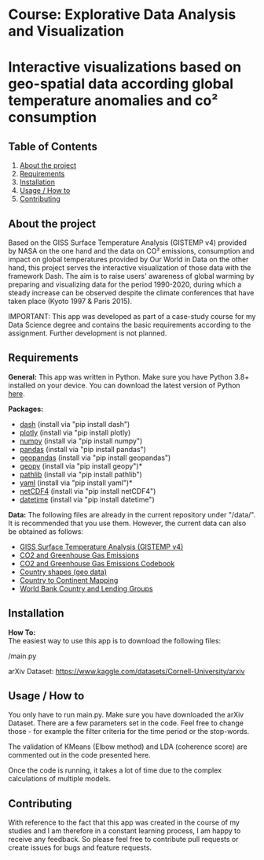 # Course: Explorative Data Analysis and Visualization
# Interactive visualizations based on geo-spatial data according global temperature anomalies and co² consumption

## Table of Contents
1. [About the project](#About-the-project)
2. [Requirements](#Requirements)
3. [Installation](#Installation)
4. [Usage / How to](#Usage-/-How-to)
5. [Contributing](#Contributing)


## About the project
Based on the GISS Surface Temperature Analysis (GISTEMP v4) provided by NASA on the one hand and the data on CO² emissions, consumption and impact on global temperatures provided by Our World in Data on the other hand, this project serves the interactive visualization of those data with the framework Dash.
The aim is to raise users' awareness of global warming by preparing and visualizing data for the period 1990-2020, during which a steady increase can be observed despite the climate conferences that have taken place (Kyoto 1997 & Paris 2015).

IMPORTANT:
This app was developed as part of a case-study course for my Data Science degree and contains the basic requirements according to the assignment. Further development is not planned.

## Requirements

**General:** 
This app was written in Python. Make sure you have Python 3.8+ installed on your device. 
You can download the latest version of Python [here](https://www.python.org/downloads/). 

**Packages:**
* [dash](https://dash.plotly.com) (install via "pip install dash")
* [plotly](https://plotly.com/python/) (install via "pip install plotly)
* [numpy](https://numpy.org) (install via "pip install numpy")
* [pandas](https://pandas.pydata.org/about/index.html) (install via "pip install pandas")
* [geopandas](https://geopandas.org/en/stable/) (install via "pip install geopandas")
* [geopy](https://geopy.readthedocs.io/en/stable/) (install via "pip install geopy")* 
* [pathlib](https://docs.python.org/3/library/pathlib.html) (install via "pip install pathlib")
* [yaml](https://python.land/data-processing/python-yaml) (install via "pip install yaml")* 
* [netCDF4](https://unidata.github.io/netcdf4-python/) (install via "pip install netCDF4")
* [datetime](https://docs.python.org/3/library/datetime.html) (install via "pip install datetime") 

**Data:**
The following files are already in the current repository under "/data/". 
It is recommended that you use them. However, the current data can also be obtained as follows:

* [GISS Surface Temperature Analysis (GISTEMP v4)](https://data.giss.nasa.gov/pub/gistemp/gistemp1200_GHCNv4_ERSSTv5.nc.gz)
* [CO2 and Greenhouse Gas Emissions](https://github.com/owid/co2-data/blob/master/owid-co2-data.csv)
* [CO2 and Greenhouse Gas Emissions Codebook](https://github.com/owid/co2-data/blob/master/owid-co2-codebook.csv)
* [Country shapes (geo data)](https://datahub.io/core/geo-countries/r/countries.geojson)
* [Country to Continent Mapping](https://gist.github.com/stevewithington/20a69c0b6d2ff846ea5d35e5fc47f26c)
* [World Bank Country and Lending Groups](https://datacatalogfiles.worldbank.org/ddh-published/0037712/DR0090755/CLASS.xlsx)


## Installation

**How To:**<br>
The easiest way to use this app is to download the following files:

/main.py

arXiv Dataset: https://www.kaggle.com/datasets/Cornell-University/arxiv

## Usage / How to

You only have to run main.py. Make sure you have downloaded the arXiv Dataset.
There are a few parameters set in the code. Feel free to change those - for example the filter criteria for the time period or the stop-words.

The validation of KMeans (Elbow method) and LDA (coherence score) are commented out in the code presented here.

Once the code is running, it takes a lot of time due to the complex calculations of multiple models. 

## Contributing 
With reference to the fact that this app was created in the course of my studies and I am therefore in a constant learning process, I am happy to receive any feedback.
So please feel free to contribute pull requests or create issues for bugs and feature requests.
